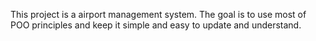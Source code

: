 This project is a airport management system. The goal is to use most of POO principles and keep it simple and easy to update and understand.

